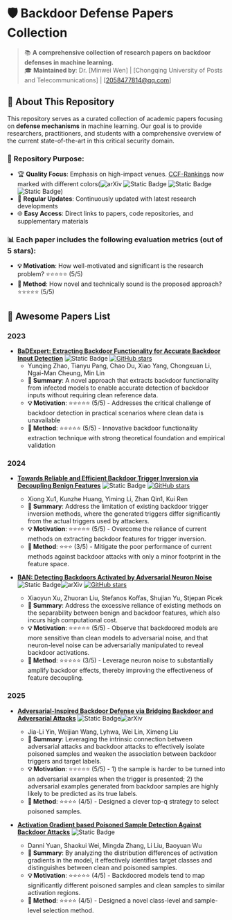 # 🛡️ Backdoor Defense Papers Collection

> 📚 **A comprehensive collection of research papers on backdoor defenses in machine learning.**  
> 🎓 **Maintained by**: Dr. [Minwei Wen] | [Chongqing University of Posts and Telecommunications] | [2058477814@qq.com]

## 📖 About This Repository

This repository serves as a curated collection of academic papers focusing on **defense mechanisms** in machine learning. Our goal is to provide researchers, practitioners, and students with a comprehensive overview of the current state-of-the-art in this critical security domain.


### 🎯 **Repository Purpose:**
- 🏆 **Quality Focus**: Emphasis on high-impact venues. [CCF-Rankings](https://www.ccf.org.cn/en/About_CCF/Media_Center/) now marked with different colors(![arXiv](https://img.shields.io/badge/CCF_A-dc3545) ![Static Badge](https://img.shields.io/badge/CCF_B-ffc107) ![Static Badge](https://img.shields.io/badge/CCF_C-28a745) ![Static Badge](https://img.shields.io/badge/CCF_None-6c757d))
- 🔄 **Regular Updates**: Continuously updated with latest research developments
- 🌐 **Easy Access**: Direct links to papers, code repositories, and supplementary materials

### 📊 **Each paper includes the following evaluation metrics (out of 5 stars):**
- **💡 Motivation**: How well-motivated and significant is the research problem? ⭐⭐⭐⭐⭐ (5/5)
- **🔧 Method**: How novel and technically sound is the proposed approach? ⭐⭐⭐⭐⭐ (5/5)

<h2 id="awesome-papers"> 👑 Awesome Papers List </h2>

<h3 id="attacks"> 2023 </h3>

* **[BaDExpert: Extracting Backdoor Functionality for Accurate Backdoor Input Detection](https://openreview.net/forum?id=s56xikpD92)** ![Static Badge](https://img.shields.io/badge/ICLR'24-6c757d) [![GitHub stars](https://img.shields.io/github/stars/vtu81/backdoor-toolbox?style=social)]([https://github.com/yunqing-me/AttackVLM](https://github.com/vtu81/backdoor-toolbox)) 
  * Yunqing Zhao, Tianyu Pang, Chao Du, Xiao Yang, Chongxuan Li, Ngai-Man Cheung, Min Lin
  * **📝 Summary**: A novel approach that extracts backdoor functionality from infected models to enable accurate detection of backdoor inputs without requiring clean reference data.
  * **💡 Motivation**: ⭐⭐⭐⭐⭐ (5/5) - Addresses the critical challenge of backdoor detection in practical scenarios where clean data is unavailable
  * **🔧 Method**: ⭐⭐⭐⭐⭐ (5/5) - Innovative backdoor functionality extraction technique with strong theoretical foundation and empirical validation

<h3 id="attacks"> 2024 </h3>

* **[Towards Reliable and Efficient Backdoor Trigger Inversion via Decoupling Benign Features](https://openreview.net/forum?id=Tw9wemV6cb)** ![Static Badge](https://img.shields.io/badge/ICLR'24-6c757d)  [![GitHub stars](https://img.shields.io/github/stars/vtu81/backdoor-toolbox?style=social)](https://github.com/xuxiong0214/BTIDBF)
  * Xiong Xu1, Kunzhe Huang, Yiming Li, Zhan Qin1, Kui Ren
  * **📝 Summary**: Address the limitation of existing backdoor trigger inversion methods, where the generated triggers differ significantly from the actual triggers used by attackers.
  * **💡 Motivation**: ⭐⭐⭐⭐⭐ (5/5) - Overcome the reliance of current methods on extracting backdoor features for trigger inversion.
  * **🔧 Method**: ⭐⭐⭐ (3/5) - Mitigate the poor performance of current methods against backdoor attacks with only a minor footprint in the feature space.

* **[BAN: Detecting Backdoors Activated by Adversarial Neuron Noise](https://openreview.net/forum?id=Tw9wemV6cb)** ![Static Badge](https://img.shields.io/badge/NeurIPS'24-6c757d)![arXiv](https://img.shields.io/badge/CCF_A-dc3545) [![GitHub stars](./images/github_stars.png)](https://github.com/xiaoyunxxy/ban)
  * Xiaoyun Xu, Zhuoran Liu, Stefanos Koffas, Shujian Yu, Stjepan Picek
  * **📝 Summary**: Address the excessive reliance of existing methods on the separability between benign and backdoor features, which also incurs high computational cost.
  * **💡 Motivation**: ⭐⭐⭐⭐⭐ (5/5) - Observe that backdoored models are more sensitive than clean models to adversarial noise, and that neuron-level noise can be adversarially manipulated to reveal backdoor activations.
  * **🔧 Method**: ⭐⭐⭐⭐⭐ (3/5) - Leverage neuron noise to substantially amplify backdoor effects, thereby improving the effectiveness of feature decoupling.
    
<h3 id="attacks"> 2025 </h3>

* **[Adversarial-Inspired Backdoor Defense via Bridging Backdoor and Adversarial Attacks](https://ojs.aaai.org/index.php/AAAI/article/view/33030)** ![Static Badge](https://img.shields.io/badge/AAAI'25-6c757d)![arXiv](https://img.shields.io/badge/CCF_A-dc3545)
  * Jia-Li Yin, Weijian Wang, Lyhwa, Wei Lin, Ximeng Liu
  * **📝 Summary**: Leveraging the intrinsic connection between adversarial attacks and backdoor attacks to effectively isolate poisoned samples and weaken the association between backdoor triggers and target labels.
  * **💡 Motivation**: ⭐⭐⭐⭐⭐ (5/5) - 1) the sample is harder to be turned into an adversarial examples when the trigger is presented; 2) the adversarial examples generated from backdoor samples are highly likely to be predicted as its true labels.
  * **🔧 Method**: ⭐⭐⭐⭐ (4/5) - Designed a clever top-q strategy to select poisoned samples.

* **[Activation Gradient based Poisoned Sample Detection Against Backdoor Attacks](https://openreview.net/forum?id=VNMJfBBUd5)** ![Static Badge](https://img.shields.io/badge/ICLR'25-6c757d)
  * Danni Yuan, Shaokui Wei, Mingda Zhang, Li Liu, Baoyuan Wu
  * **📝 Summary**: By analyzing the distribution differences of activation gradients in the model, it effectively identifies target classes and distinguishes between clean and poisoned samples.
  * **💡 Motivation**: ⭐⭐⭐⭐⭐ (4/5) - Backdoored models tend to map significantly different poisoned samples and clean samples to similar activation regions.
  * **🔧 Method**: ⭐⭐⭐⭐ (4/5) - Designed a novel class-level and sample-level selection method.
